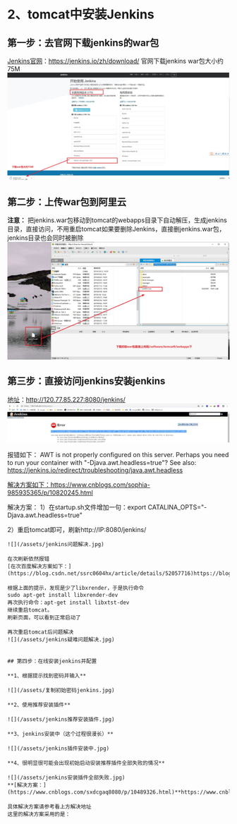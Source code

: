 # 2、tomcat中安装Jenkins


## 第一步：去官网下载jenkins的war包
[Jenkins官网](https://jenkins.io/zh/download/)：https://jenkins.io/zh/download/
官网下载jenkins war包大小约75M
![](/assets/jenkins下载.jpg)

## 第二步：上传war包到阿里云
**注意：**
把jenkins.war包移动到tomcat的webapps目录下自动解压，生成jenkins目录，直接访问，不用重启tomcat如果要删除Jenkins，直接删jenkins.war包，jenkins目录也会同时被删除
![](/assets/上传jenkins的war包.jpg)


## 第三步：直接访问jenkins安装jenkins
[地址](http://120.77.85.227:8080/jenkins/)：http://120.77.85.227:8080/jenkins/
![](/assets/jenkins报错.jpg)

报错如下：
AWT is not properly configured on this server. Perhaps you need to run your container with "-Djava.awt.headless=true"? See also: https://jenkins.io/redirect/troubleshooting/java.awt.headless


[解决方案如下：](https://www.cnblogs.com/sophia-985935365/p/10820245.html)https://www.cnblogs.com/sophia-985935365/p/10820245.html

解决方案：
1）在startup.sh文件增加一句：export CATALINA_OPTS="-Djava.awt.headless=true"

2）重启tomcat即可，刷新http://IP:8080/jenkins/
```
![](/assets/jenkins问题解决.jpg)

在次刷新依然报错
[在次百度解决方案如下：](https://blog.csdn.net/ssrc0604hx/article/details/52057716)https://blog.csdn.net/ssrc0604hx/article/details/52057716

根据上面的提示，发现是少了libxrender，于是执行命令
sudo apt-get install libxrender-dev
再次执行命令：apt-get install libxtst-dev
继续重启tomcat。
刷新页面，可以看到正常启动了

再次重启tomcat后问题解决
![](/assets/jenkins疑难问题解决.jpg)


## 第四步：在线安装jenkins并配置

**1、根据提示找到密码并输入**

![](/assets/复制初始密码jenkins.jpg)

**2、使用推荐安装插件**

![](/assets/jenkins推荐安装插件.jpg)

**3、jenkins安装中（这个过程很漫长）**

![](/assets/jenkins插件安装中.jpg)

**4、很明显很可能会出现初始启动安装推荐插件全部失败的情况**

![](/assets/jenkins安装插件全部失败.jpg)
**[解决方案：](https://www.cnblogs.com/sxdcgaq8080/p/10489326.html)**https://www.cnblogs.com/sxdcgaq8080/p/10489326.html

具体解决方案请参考看上方解决地址
这里的解决方案采用的是：



























